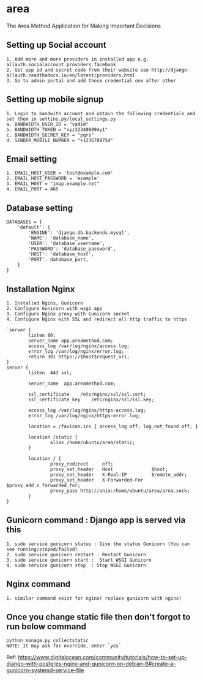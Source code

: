 # area
The Area Method Application for Making Important Decisions

## Setting up Social account
    1. Add more and more providers in installed app e.g. allauth.socialaccount.providers.facebook
    2. Get app id and secret code from their website see http://django-allauth.readthedocs.io/en/latest/providers.html
    3. Go to admin portal and add those credential one after other
    
## Setting up mobile signup
    1. Login to bandwith account and obtain the following credentials and set them in settins.py/local_settings.py 
    a. BANDWIDTH_USER_ID = "vadim"
    b. BANDWIDTH_TOKEN = "xyz323498894y1"
    c. BANDWIDTH_SECRET_KEY = "pqrs"
    d. SENDER_MOBILE_NUMBER = "+1236789754"
    
## Email setting
    1. EMAIL_HOST_USER = 'test@example.com'
    2. EMAIL_HOST_PASSWORD = 'example'
    3. EMAIL_HOST = "imap.example.net"
    4. EMAIL_PORT = 465
    
## Database setting
    DATABASES = {
        'default': {
            'ENGINE': 'django.db.backends.mysql',
            'NAME': 'database_name',
            'USER': 'database_username',
            'PASSWORD': 'database_password',
            'HOST': 'database_host',
            'PORT': database_port,
        }
    }
## Installation Nginx
    1. Installed Nginx, Gunicorn
    2. Configure Gunicorn with wsgi app
    3. Configure Nginx proxy with Gunicorn socket
    4. Configure Nginx with SSL and redirect all http traffic to https

    `server {
            listen 80;
            server_name app.areamethod.com;
            access_log /var/log/nginx/access.log;
            error_log /var/log/nginx/error.log;
            return 301 https://$host$request_uri;
    }
    server {
            listen  443 ssl;

            server_name  app.areamethod.com;

            ssl_certificate    /etc/nginx/ssl/ssl.cert;
            ssl_certificate_key    /etc/nginx/ssl/ssl.key;

            access_log /var/log/nginx/https-access.log;
            error_log /var/log/nginx/https-error.log;

            location = /favicon.ico { access_log off; log_not_found off; }

            location /static {
                    alias /home/ubuntu/area/static;
            }

            location / {
                    proxy_redirect     off;
                    proxy_set_header   Host              $host;
                    proxy_set_header   X-Real-IP         $remote_addr;
                    proxy_set_header   X-Forwarded-For   $proxy_add_x_forwarded_for;
                    proxy_pass http://unix:/home/ubuntu/area/area.sock;
            }
    }


## Gunicorn command : Django app is served via this
    1. sudo service gunicorn status : Give the status Gunicorn (You can see running/stoped/failed)
    2. sudo service gunicorn restart : Restart Gunicorn
    3. sudo service gunicorn start :  Start WSGI Gunicorn
    4. sudo service gunicorn stop  : Stop WSGI Gunicorn

## Nginx command
    1. similar command exist for nginx( replace gunicorn with nginx)

## Once you change static file then don't forgot to run below command 
    python manage.py collectstatic
    NOTE: It may ask for override, enter `yes`
    
Ref:
https://www.digitalocean.com/community/tutorials/how-to-set-up-django-with-postgres-nginx-and-gunicorn-on-debian-8#create-a-gunicorn-systemd-service-file 
